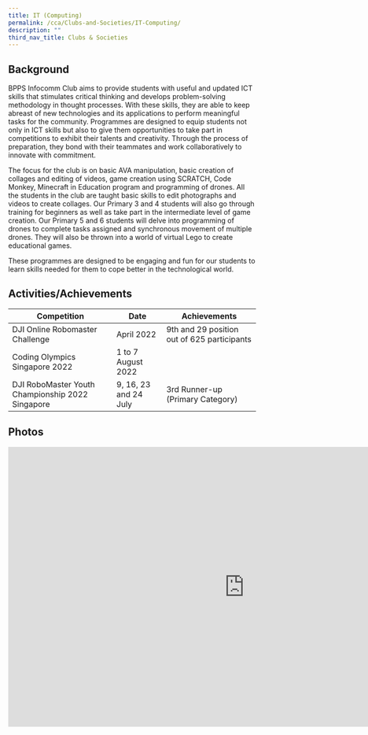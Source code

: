 ```yaml
---
title: IT (Computing)
permalink: /cca/Clubs-and-Societies/IT-Computing/
description: ""
third_nav_title: Clubs & Societies
---
```

Background
----------

BPPS Infocomm Club aims to provide students with useful and updated ICT skills that stimulates critical thinking and develops problem-solving methodology in thought processes. With these skills, they are able to keep abreast of new technologies and its applications to perform meaningful tasks for the community. Programmes are designed to equip students not only in ICT skills but also to give them opportunities to take part in competitions to exhibit their talents and creativity. Through the process of preparation, they bond with their teammates and work collaboratively to innovate with commitment.

  

The focus for the club is on basic AVA manipulation, basic creation of collages and editing of videos, game creation using SCRATCH, Code Monkey, Minecraft in Education program and programming of drones. All the students in the club are taught basic skills to edit photographs and videos to create collages. Our Primary 3 and 4 students will also go through training for beginners as well as take part in the intermediate level of game creation. Our Primary 5 and 6 students will delve into programming of drones to complete tasks assigned and synchronous movement of multiple drones. They will also be thrown into a world of virtual Lego to create educational games.

  

These programmes are designed to be engaging and fun for our students to learn skills needed for them to cope better in the technological world.

  

Activities/Achievements
-----------------------
|Competition| Date| Achievements|
|----|----|----|
|DJI Online Robomaster Challenge| April 2022| 9th and 29 position out of 625 participants|
|Coding Olympics Singapore 2022| 1 to 7 August 2022     |
|DJI RoboMaster Youth Championship 2022 Singapore| 9, 16, 23 and 24 July| 3rd Runner-up (Primary Category)||

Photos
------

<iframe allowfullscreen="true" height="569" width="960" frameborder="0" src="https://docs.google.com/presentation/d/e/2PACX-1vRHKTiT7OEPenckv8puXDIG6w_FLoHEWCsrnLUza7YHw4eztAvdNDqhB_PCsMeWNcPGWJ0CuA8m6c7z/embed?start=false&amp;loop=false&amp;delayms=3000"></iframe>